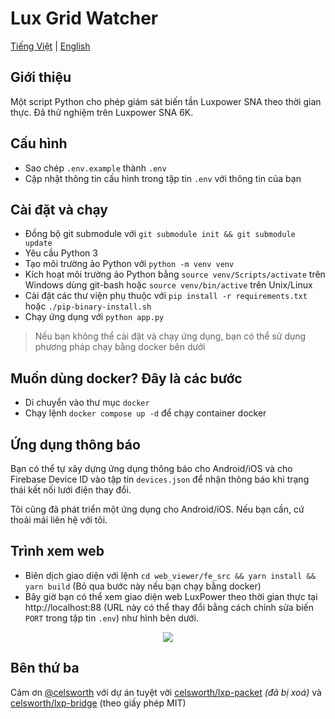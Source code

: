 # Lux Grid Watcher

[Tiếng Việt](README-vi.md) | [English](README.md)

## Giới thiệu
Một script Python cho phép giám sát biến tần Luxpower SNA theo thời gian thực. Đã thử nghiệm trên Luxpower SNA 6K.

## Cấu hình
* Sao chép `.env.example` thành `.env`
* Cập nhật thông tin cấu hình trong tập tin `.env` với thông tin của bạn

## Cài đặt và chạy
* Đồng bộ git submodule với `git submodule init && git submodule update`
* Yêu cầu Python 3
* Tạo môi trường ảo Python với `python -m venv venv`
* Kích hoạt môi trường ảo Python bằng `source venv/Scripts/activate` trên Windows dùng git-bash hoặc `source venv/bin/active` trên Unix/Linux
* Cài đặt các thư viện phụ thuộc với `pip install -r requirements.txt` hoặc `./pip-binary-install.sh`
* Chạy ứng dụng với `python app.py`
> Nếu bạn không thể cài đặt và chạy ứng dụng, bạn có thể sử dụng phương pháp chạy bằng docker bên dưới

## Muốn dùng docker? Đây là các bước
* Di chuyển vào thư mục `docker`
* Chạy lệnh `docker compose up -d` để chạy container docker

## Ứng dụng thông báo
Bạn có thể tự xây dựng ứng dụng thông báo cho Android/iOS và cho Firebase Device ID vào tập tin `devices.json` để nhận thông báo khi trạng thái kết nối lưới điện thay đổi.

Tôi cũng đã phát triển một ứng dụng cho Android/iOS. Nếu bạn cần, cứ thoải mái liên hệ với tôi.

## Trình xem web
* Biên dịch giao diện với lệnh `cd web_viewer/fe_src && yarn install && yarn build` (Bỏ qua bước này nếu bạn chạy bằng docker)
* Bây giờ bạn có thể xem giao diện web LuxPower theo thời gian thực tại http://localhost:88 (URL này có thể thay đổi bằng cách chỉnh sửa biến `PORT` trong tập tin `.env`) như hình bên dưới.

<center>
<picture style="max-width: 800px">
    <source srcset="misc/screenshot-light.png" media="(prefers-color-scheme: light)"/>
    <source srcset="misc/screenshot-dark.png"  media="(prefers-color-scheme: dark)"/>
    <img src="misc/screenshot-light.png"/>
</picture>
</center>

## Bên thứ ba

Cảm ơn [@celsworth](https://github.com/celsworth) với dự án tuyệt vời [celsworth/lxp-packet](https://github.com/celsworth/lxp-packet) *(đã bị xoá)* và [celsworth/lxp-bridge](https://github.com/celsworth/lxp-bridge) (theo giấy phép MIT)
